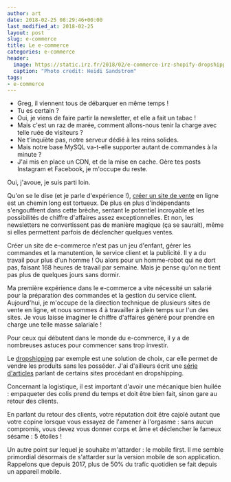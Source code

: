 ```yaml
---
author: art
date: 2018-02-25 08:29:46+00:00
last_modified_at: 2018-02-25
layout: post
slug: e-commerce
title: Le e-commerce
categories: e-commerce
header:
  image: https://static.irz.fr/2018/02/e-commerce-irz-shopify-dropshipping.jpg
  caption: "Photo credit: Heidi Sandstrom"
tags:
- e-commerce
---
```


- Greg, il viennent tous de débarquer en même temps !
- Tu es certain ?
- Oui, je viens de faire partir la newsletter, et elle a fait un tabac !
- Mais c'est un raz de marée, comment allons-nous tenir la charge avec telle ruée de visiteurs ?
- Ne t'inquiète pas, notre serveur dédié à les reins solides.
- Mais notre base MySQL va-t-elle supporter autant de commandes à la minute&nbsp;?
- J'ai mis en place un CDN, et de la mise en cache. Gère tes posts Instagram et Facebook, je m'occupe du reste.

Oui, j'avoue, je suis parti loin.

Qu'on se le dise (et je parle d'expérience !), <a href="https://fr.shopify.com/site-de-vente-en-ligne">créer un site de vente</a> en ligne est un chemin long est tortueux. De plus en plus d'indépendants s'engouffrent dans cette brèche, sentant le potentiel incroyable et les possibilités de chiffre d'affaires assez exceptionnelles. Et non, les newsletters ne convertissent pas de manière magique (ça se saurait), même si elles permettent parfois de déclencher quelques ventes.

Créer un site de e-commerce n'est pas un jeu d'enfant, gérer les commandes et la manutention, le service client et la publicité. Il y a du travail pour plus d'un homme ! Ou alors pour un homme-robot qui ne dort pas, faisant 168 heures de travail par semaine. Mais je pense qu'on ne tient pas plus de quelques jours sans dormir.

Ma première expérience dans le e-commerce a vite nécessité un salarié pour la préparation des commandes et la gestion du service client. Aujourd'hui, je m'occupe de la direction technique de plusieurs sites de vente en ligne, et nous sommes 4 à travailler à plein temps sur l'un des sites. Je vous laisse imaginer le chiffre d'affaires généré pour prendre en charge une telle masse salariale !

Pour ceux qui débutent dans le monde du e-commerce, il y a de nombreuses astuces pour commencer sans trop investir.

Le <a href="https://fr.shopify.com/dropshipping">dropshipping</a> par exemple est une solution de choix, car elle permet de vendre les produits sans les posséder. J'ai d'ailleurs écrit une [série d'articles](https://irz.fr/tags/#e-commerce) parlant de certains sites procédant en dropshipping.

Concernant la logistique, il est important d'avoir une mécanique bien huilée : empaqueter des colis prend du temps et doit être bien fait, sinon gare au retour des clients.

En parlant du retour des clients, votre réputation doit être cajolé autant que votre copine lorsque vous essayez de l'amener à l'orgasme : sans aucun compromis, vous devez vous donner corps et âme et déclencher le fameux sésame : 5 étoiles&nbsp;!

Un autre point sur lequel je souhaite m'attarder : le mobile first. Il me semble primordial désormais de s'attarder sur la version mobile de son application. Rappelons que depuis 2017, plus de 50% du trafic quotidien se fait depuis un appareil mobile.
